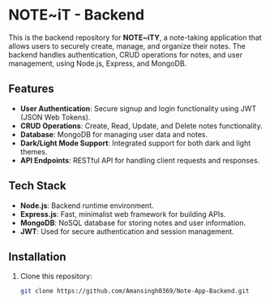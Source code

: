 # NOTE~iT - Backend

This is the backend repository for **NOTE~iTY**, a note-taking application that allows users to securely create, manage, and organize their notes. The backend handles authentication, CRUD operations for notes, and user management, using Node.js, Express, and MongoDB.

## Features
- **User Authentication**: Secure signup and login functionality using JWT (JSON Web Tokens).
- **CRUD Operations**: Create, Read, Update, and Delete notes functionality.
- **Database**: MongoDB for managing user data and notes.
- **Dark/Light Mode Support**: Integrated support for both dark and light themes.
- **API Endpoints**: RESTful API for handling client requests and responses.

## Tech Stack
- **Node.js**: Backend runtime environment.
- **Express.js**: Fast, minimalist web framework for building APIs.
- **MongoDB**: NoSQL database for storing notes and user information.
- **JWT**: Used for secure authentication and session management.

## Installation
1. Clone this repository:
   ```bash
   git clone https://github.com/Amansingh0369/Note-App-Backend.git
